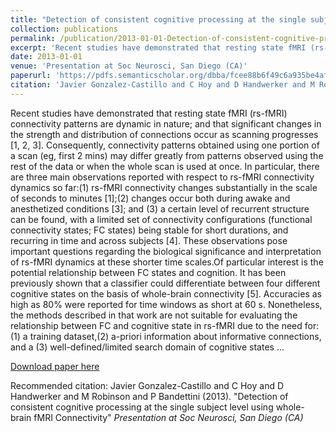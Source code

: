 ```yaml
---
title: "Detection of consistent cognitive processing at the single subject level using whole-brain fMRI Connectivity"
collection: publications
permalink: /publication/2013-01-01-Detection-of-consistent-cognitive-processing-at-the-single-subject-level-us
excerpt: 'Recent studies have demonstrated that resting state fMRI (rs-fMRI) connectivity patterns are dynamic in nature; and that significant changes in the strength and distribution of connections occur as scanning progresses [1, 2, 3]. Consequently, connectivity patterns obtained using one portion of a scan (eg, first 2 mins) may differ greatly from patterns observed using the rest of the data or when the whole scan is used at once. In particular, there are three main observations reported with respect to rs-fMRI connectivity dynamics so far:(1) rs-fMRI connectivity changes substantially in the scale of seconds to minutes [1];(2) changes occur both during awake and anesthetized conditions [3]; and (3) a certain level of recurrent structure can be found, with a limited set of connectivity configurations (functional connectivity states; FC states) being stable for short durations, and recurring in time and across subjects [4]. These observations pose important questions regarding the biological significance and interpretation of rs-fMRI dynamics at these shorter time scales.Of particular interest is the potential relationship between FC states and cognition. It has been previously shown that a classifier could differentiate between four different cognitive states on the basis of whole-brain connectivity [5]. Accuracies as high as 80% were reported for time windows as short at 60 s. Nonetheless, the methods described in that work are not suitable for evaluating the relationship between FC and cognitive state in rs-fMRI due to the need for:(1) a training dataset,(2) a-priori information about informative connections, and a (3) well-defined/limited search domain of cognitive states …'
date: 2013-01-01
venue: 'Presentation at Soc Neurosci, San Diego (CA)'
paperurl: 'https://pdfs.semanticscholar.org/dbba/fcee88b6f49c6a935be4afa767e51fc3d037.pdf'
citation: 'Javier Gonzalez-Castillo and C Hoy and D Handwerker and M Robinson and P Bandettini (2013). &quot;Detection of consistent cognitive processing at the single subject level using whole-brain fMRI Connectivity&quot; <i>Presentation at Soc Neurosci, San Diego (CA)</i> '
---
```

Recent studies have demonstrated that resting state fMRI (rs-fMRI) connectivity patterns are dynamic in nature; and that significant changes in the strength and distribution of connections occur as scanning progresses [1, 2, 3]. Consequently, connectivity patterns obtained using one portion of a scan (eg, first 2 mins) may differ greatly from patterns observed using the rest of the data or when the whole scan is used at once. In particular, there are three main observations reported with respect to rs-fMRI connectivity dynamics so far:(1) rs-fMRI connectivity changes substantially in the scale of seconds to minutes [1];(2) changes occur both during awake and anesthetized conditions [3]; and (3) a certain level of recurrent structure can be found, with a limited set of connectivity configurations (functional connectivity states; FC states) being stable for short durations, and recurring in time and across subjects [4]. These observations pose important questions regarding the biological significance and interpretation of rs-fMRI dynamics at these shorter time scales.Of particular interest is the potential relationship between FC states and cognition. It has been previously shown that a classifier could differentiate between four different cognitive states on the basis of whole-brain connectivity [5]. Accuracies as high as 80% were reported for time windows as short at 60 s. Nonetheless, the methods described in that work are not suitable for evaluating the relationship between FC and cognitive state in rs-fMRI due to the need for:(1) a training dataset,(2) a-priori information about informative connections, and a (3) well-defined/limited search domain of cognitive states …

[Download paper here](https://pdfs.semanticscholar.org/dbba/fcee88b6f49c6a935be4afa767e51fc3d037.pdf)

Recommended citation: Javier Gonzalez-Castillo and C Hoy and D Handwerker and M Robinson and P Bandettini (2013). "Detection of consistent cognitive processing at the single subject level using whole-brain fMRI Connectivity" <i>Presentation at Soc Neurosci, San Diego (CA)</i> 